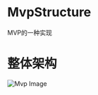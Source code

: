 # MvpStructure
MVP的一种实现

# 整体架构
![Mvp Image](https://github.com/ssseasonnn/MvpStructure/raw/master/image/640.jpg)
